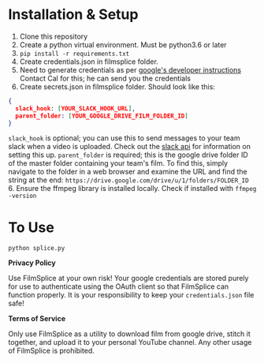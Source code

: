 # Installation & Setup
1. Clone this repository
2. Create a python virtual environment. Must be python3.6 or later
3. `pip install -r requirements.txt`
4. Create credentials.json in filmsplice folder.
5. Need to generate credentials as per [google's developer instructions](https://developers.google.com/workspace/guides/create-credentials#oauth-client-id)
Contact Cal for this; he can send you the credentials
5. Create secrets.json in filmsplice folder.
Should look like this:
```json
{
  slack_hook: [YOUR_SLACK_HOOK_URL],
  parent_folder: [YOUR_GOOGLE_DRIVE_FILM_FOLDER_ID]
}
```
`slack_hook` is optional; you can use this to send messages to your team slack when a video is uploaded.
Check out the [slack api](https://api.slack.com/messaging/webhooks) for information on setting this up.
`parent_folder` is required; this is the google drive folder ID of the master folder containing your team's film.
To find this, simply navigate to the folder in a web browser and examine the URL and find the string at the end:
`https://drive.google.com/drive/u/1/folders/FOLDER_ID`
6. Ensure the ffmpeg library is installed locally. Check if installed with `ffmpeg -version`

# To Use
`python splice.py`


**Privacy Policy**

Use FilmSplice at your own risk! Your google credentials are stored purely for use to authenticate using the OAuth client
so that FilmSplice can function properly. It is your responsibility to keep your `credentials.json` file safe!

**Terms of Service**

Only use FilmSplice as a utility to download film from google drive, stitch it together, and upload it to your personal YouTube
channel. Any other usage of FilmSplice is prohibited.

